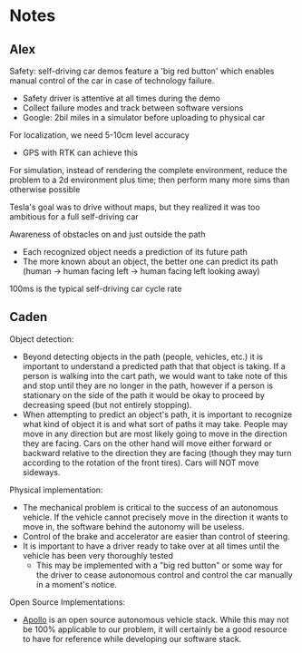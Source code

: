 # Notes

## Alex
Safety: self-driving car demos feature a 'big red button' which enables manual control of the car in case of technology failure.
- Safety driver is attentive at all times during the demo
- Collect failure modes and track between software versions
- Google: 2bil miles in a simulator before uploading to physical car

For localization, we need 5-10cm level accuracy
- GPS with RTK can achieve this

For simulation, instead of rendering the complete environment, reduce the problem to a 2d environment plus time; then perform many more sims than otherwise possible

Tesla's goal was to drive without maps, but they realized it was too ambitious for a full self-driving car

Awareness of obstacles on and just outside the path
- Each recognized object needs a prediction of its future path
- The more known about an object, the better one can predict its path (human -> human facing left -> human facing left looking away)

100ms is the typical self-driving car cycle rate

## Caden
Object detection:
- Beyond detecting objects in the path (people, vehicles, etc.) it is important to understand a predicted path that that object is taking. If a person is walking into the cart path, we would want to take note of this and stop until they are no longer in the path, however if a person is stationary on the side of the path it would be okay to proceed by decreasing speed (but not entirely stopping).
- When attempting to predict an object's path, it is important to recognize what kind of object it is and what sort of paths it may take. People may move in any direction but are most likely going to move in the direction they are facing. Cars on the other hand will move either forward or backward relative to the direction they are facing (though they may turn according to the rotation of the front tires). Cars will NOT move sideways.

Physical implementation:
- The mechanical problem is critical to the success of an autonomous vehicle. If the vehicle cannot precisely move in the direction it wants to move in, the software behind the autonomy will be useless.
- Control of the brake and accelerator are easier than control of steering.
- It is important to have a driver ready to take over at all times until the vehicle has been very thoroughly tested
  - This may be implemented with a "big red button" or some way for the driver to cease autonomous control and control the car manually in a moment's notice.

Open Source Implementations:
- [Apollo](https://github.com/ApolloAuto/apollo) is an open source autonomous vehicle stack. While this may not be 100% applicable to our problem, it will certainly be a good resource to have for reference while developing our software stack.
